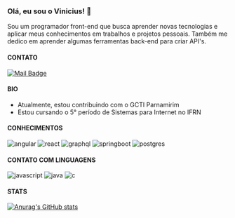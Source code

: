 ### Olá, eu sou o Vinicius! 👋
Sou um programador front-end que busca aprender novas tecnologias e aplicar meus conhecimentos em trabalhos e projetos pessoais. Também me dedico em aprender algumas ferramentas back-end para criar API's.

#### CONTATO
[![Mail Badge](https://img.shields.io/badge/-vinicius.01deagosto@gmail.com-c0392b?style=flat&labelColor=c0392b&logo=gmail&logoColor=white)](mailto:vinicius.01deagosto@gmail.com)

#### BIO
- Atualmente, estou contribuindo com o GCTI Parnamirim
- Estou cursando o 5° período de Sistemas para Internet no IFRN

#### CONHECIMENTOS
![angular](https://img.shields.io/badge/-Angular-black?labelColor=EC1C24&logo=Angular&style=for-the-badge&logoColor=white)
![react](https://img.shields.io/badge/-React-black?labelColor=EC1C24&logo=React&style=for-the-badge&logoColor=white)
![graphql](https://img.shields.io/badge/-Graphql-black?labelColor=EC1C24&logo=Graphql&style=for-the-badge&logoColor=white)
![springboot](https://img.shields.io/badge/-SpringBoot-black?labelColor=EC1C24&logo=SpringBoot&style=for-the-badge&logoColor=white)
![postgres](https://img.shields.io/badge/-PostgreSQL-black?labelColor=EC1C24&logo=PostgreSQL&style=for-the-badge&logoColor=white)

#### CONTATO COM LINGUAGENS
![javascript](https://img.shields.io/badge/-JAVASCRIPT-black?labelColor=EC1C24&logo=Javascript&style=for-the-badge&logoColor=white)
![java](https://img.shields.io/badge/-JAVA-black?labelColor=EC1C24&logo=Java&style=for-the-badge&logoColor=white)
![c](https://img.shields.io/badge/-C-black?labelColor=EC1C24&logo=C&style=for-the-badge&logoColor=white)

#### STATS
[![Anurag's GitHub stats](https://github-readme-stats.vercel.app/api?username=vinricardo&theme=onedark)](https://github.com/vinricardo/github-readme-stats)

<!--
**vinricardo/vinricardo** is a ✨ _special_ ✨ repository because its `README.md` (this file) appears on your GitHub profile.

Here are some ideas to get you started:

- 🔭 I’m currently working on ...
- 🌱 I’m currently learning ...
- 👯 I’m looking to collaborate on ...
- 🤔 I’m looking for help with ...
- 💬 Ask me about ...
- 📫 How to reach me: ...
- 😄 Pronouns: ...
- ⚡ Fun fact: ...
-->

